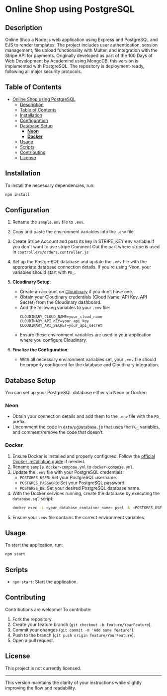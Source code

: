 # Online Shop using PostgreSQL

## Description
Online Shop a Node.js web application using Express and PostgreSQL and EJS to render templates. The project includes user authentication, session management, file upload functionality with Multer, and integration with the Stripe API for payments. Originally developed as part of the 100 Days of Web Development by Academind using MongoDB, this version is implemented with PostgreSQL. The repository is deployment-ready, following all major security protocols.

## Table of Contents

- [Online Shop using PostgreSQL](#online-shop-using-postgresql)
  - [Description](#description)
  - [Table of Contents](#table-of-contents)
  - [Installation](#installation)
  - [Configuration](#configuration)
  - [Database Setup](#database-setup)
    - [**Neon**](#neon)
    - [**Docker**](#docker)
  - [Usage](#usage)
  - [Scripts](#scripts)
  - [Contributing](#contributing)
  - [License](#license)

## Installation

To install the necessary dependencies, run:

```bash
npm install
```

## Configuration

1. Rename the `sample.env` file to `.env`.
2. Copy and paste the environment variables into the `.env` file.
3. Create Stripe Account and pass its key in STRIPE_KEY env variable.If you don't want to use stripe Comment Out the part where stripe is used in  `controllers/orders.controller.js`
4. Set up the PostgreSQL database and update the `.env` file with the appropriate database connection details. If you're using Neon, your variables should start with `PG_`.
5. **Cloudinary Setup**:
   - Create an account on [Cloudinary](https://cloudinary.com/) if you don’t have one.
   - Obtain your Cloudinary credentials (Cloud Name, API Key, API Secret) from the Cloudinary dashboard.
   - Add the following variables to your `.env` file:
     ```env
     CLOUDINARY_CLOUD_NAME=your_cloud_name
     CLOUDINARY_API_KEY=your_api_key
     CLOUDINARY_API_SECRET=your_api_secret
     ```
   - Ensure these environment variables are used in your application where you configure Cloudinary.

6. **Finalize the Configuration**:
   - With all necessary environment variables set, your `.env` file should be properly configured for the database and Cloudinary integration.

## Database Setup

You can set up your PostgreSQL database either via Neon or Docker:

### **Neon**

- Obtain your connection details and add them to the `.env` file with the `PG_` prefix.
- Uncomment the code in `data/pgDatabase.js` that uses the `PG_` variables, and comment/remove the code that doesn’t.

### **Docker**

1. Ensure Docker is installed and properly configured. Follow the [official Docker installation guide](https://docs.docker.com/get-docker/) if needed.
2. Rename `sample.docker-compose.yml` to `docker-compose.yml`.
3. Update the `.env` file with your PostgreSQL credentials:
   - `POSTGRES_USER`: Set your PostgreSQL username.
   - `POSTGRES_PASSWORD`: Set your PostgreSQL password.
   - `POSTGRES_DB`: Set your desired PostgreSQL database name.
4. With the Docker services running, create the database by executing the `database.sql` script:
   ```bash
   docker exec -i <your_database_container_name> psql -U <POSTGRES_USER> -d <POSTGRES_DB> -f /path/to/your/database.sql
   ```
5. Ensure your `.env` file contains the correct environment variables.

## Usage

To start the application, run:

```bash
npm start
```

## Scripts

- `npm start`: Start the application.

## Contributing

Contributions are welcome! To contribute:

1. Fork the repository.
2. Create your feature branch (`git checkout -b feature/YourFeature`).
3. Commit your changes (`git commit -m 'Add some feature'`).
4. Push to the branch (`git push origin feature/YourFeature`).
5. Open a pull request.

## License

This project is not currently licensed.

---

This version maintains the clarity of your instructions while slightly improving the flow and readability.
